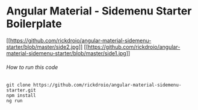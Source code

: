 # Angular Material - Sidemenu Starter Boilerplate

[[https://github.com/rickdroio/angular-material-sidemenu-starter/blob/master/side2.jpg]]
[[https://github.com/rickdroio/angular-material-sidemenu-starter/blob/master/side1.jpg]]


###### How to run this code
```
git clone https://github.com/rickdroio/angular-material-sidemenu-starter.git
npm install
ng run
```
